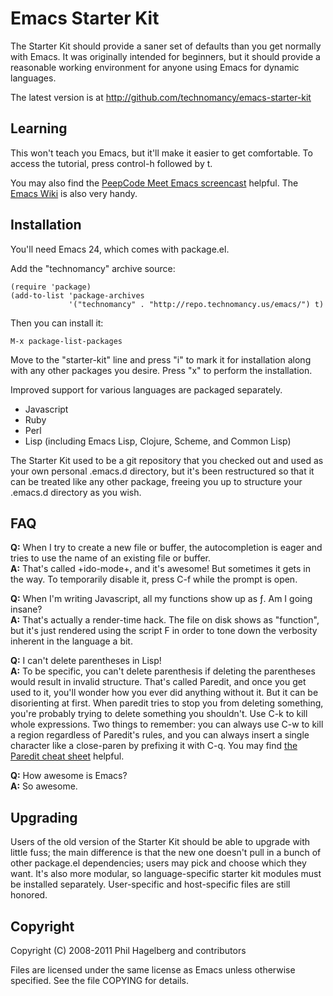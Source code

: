 # Emacs Starter Kit

The Starter Kit should provide a saner set of defaults than you get
normally with Emacs. It was originally intended for beginners, but it
should provide a reasonable working environment for anyone using Emacs
for dynamic languages.

The latest version is at http://github.com/technomancy/emacs-starter-kit

## Learning

This won't teach you Emacs, but it'll make it easier to get
comfortable. To access the tutorial, press control-h followed by t.

You may also find the [PeepCode Meet Emacs
screencast](http://peepcode.com/products/meet-emacs) helpful. The
[Emacs Wiki](http://emacswiki.org) is also very handy.

## Installation

You'll need Emacs 24, which comes with package.el.

Add the "technomancy" archive source:

    (require 'package)
    (add-to-list 'package-archives
                 '("technomancy" . "http://repo.technomancy.us/emacs/") t)

Then you can install it:

    M-x package-list-packages

Move to the "starter-kit" line and press "i" to mark it for
installation along with any other packages you desire. Press "x" to
perform the installation.

Improved support for various languages are packaged separately.

* Javascript
* Ruby
* Perl
* Lisp (including Emacs Lisp, Clojure, Scheme, and Common Lisp)

The Starter Kit used to be a git repository that you checked out and
used as your own personal .emacs.d directory, but it's been
restructured so that it can be treated like any other package, freeing
you up to structure your .emacs.d directory as you wish.

## FAQ

**Q:** When I try to create a new file or buffer, the autocompletion is eager and tries to use the name of an existing file or buffer.  
**A:** That's called +ido-mode+, and it's awesome! But sometimes it
  gets in the way. To temporarily disable it, press C-f while the
  prompt is open.

**Q:** When I'm writing Javascript, all my functions show up as ƒ. Am I going insane?  
**A:** That's actually a render-time hack. The file on disk shows as
  "function", but it's just rendered using the script F in order to
  tone down the verbosity inherent in the language a bit.

**Q:** I can't delete parentheses in Lisp!  
**A:** To be specific, you can't delete parenthesis if deleting the
  parentheses would result in invalid structure. That's called
  Paredit, and once you get used to it, you'll wonder how you ever did
  anything without it. But it can be disorienting at first. When
  paredit tries to stop you from deleting something, you're probably
  trying to delete something you shouldn't. Use C-k to kill whole
  expressions. Two things to remember: you can always use C-w to kill
  a region regardless of Paredit's rules, and you can always insert a
  single character like a close-paren by prefixing it with C-q. You
  may find [the Paredit cheat 
  sheet](http://www.emacswiki.org/emacs/PareditCheatsheet) helpful.

**Q:** How awesome is Emacs?  
**A:** So awesome.

## Upgrading

Users of the old version of the Starter Kit should be able to upgrade
with little fuss; the main difference is that the new one doesn't pull
in a bunch of other package.el dependencies; users may pick and choose
which they want. It's also more modular, so language-specific starter
kit modules must be installed separately. User-specific and
host-specific files are still honored.

## Copyright

Copyright (C) 2008-2011 Phil Hagelberg and contributors

Files are licensed under the same license as Emacs unless otherwise
specified. See the file COPYING for details.
